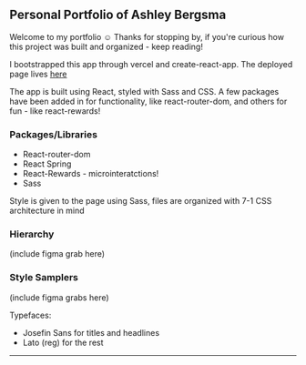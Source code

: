 ## Personal Portfolio of Ashley Bergsma 

Welcome to my portfolio ☺ Thanks for stopping by, if you're curious how this project was built and organized - keep reading! 

I bootstrapped this app through vercel and create-react-app. The deployed page lives [here](https://abergsma-dev.vercel.app/)

The app is built using React, styled with Sass and CSS. A few packages have been added in for functionality, like react-router-dom, and others for fun - like react-rewards! 

### Packages/Libraries 

- React-router-dom
- React Spring 
- React-Rewards - microinteratctions! 
- Sass 

Style is given to the page using Sass, files are organized with 7-1 CSS architecture in mind

### Hierarchy 

(include figma grab here)

### Style Samplers 

(include figma grabs here)

Typefaces: 
- Josefin Sans for titles and headlines 
- Lato (reg) for the rest


----